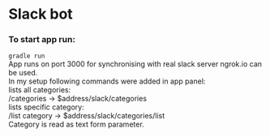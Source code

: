 # Slack bot
### To start app run:
`gradle run` <br>
App runs on port 3000 for synchronising with real slack server ngrok.io can be used. <br>
In my setup following commands were added in app panel: <br>
lists all categories: <br>
    /categories -> $address/slack/categories  <br>
lists specific category: <br>
    /list category -> $address/slack/categories/list <br>
Category is read as text form parameter.
